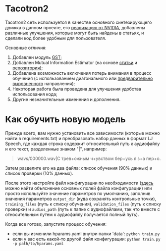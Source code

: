 # Tacotron2

Tacotron2 сеть используется в качестве основного синтезирующего движка в данном проекте, его [реализацию от NVIDIA](https://github.com/NVIDIA/tacotron2), добавлены различные улучшения, которые могут быть найдены в статьях, и сделали код более удобным для пользователя.

Основные отличия:
1. Добавлен модуль [GST](https://arxiv.org/abs/1803.09017);
2. Добавлен Mutual Information Estimator (на основе [статьи](https://arxiv.org/pdf/1909.01145.pdf) и [репозитория](https://github.com/bfs18/tacotron2));
3. Добавлена возможность включения потерь внимания в процесс обучения (с использованием диагонального или [предварительно выровненного](https://ieeexplore.ieee.org/stamp/stamp.jsp?tp=&arnumber=8703406) направления);
4. Некоторая работа была проведена для улучшения удобства использования кода;
5. Другие незначительные изменения и дополнения.

# Как обучить новую модель

Прежде всего, вам нужно установить все зависимости (которые можно найти в requirements.txt) и преобразовать набор данных в формат LJ Speech, где каждая строка содержит относительный путь к аудиофайлу и его текст, разделенные знаком "|", например:

> wavs/000000.wav|С трев+ожным ч+увством бер+усь я з+а пер+о.

Затем разделите его на два файла: список обучения (90% данных) и список проверки (10% данных).

После этого настройте файл конфигурации по необходимости ([здесь](https://github.com/sovaai/sova-tts-engine/blob/master/data/README.md) можно найти объяснение основных полей файла конфигурации) или просто используйте значение параметров по умолчанию, заполнив значения параметров `output_dir` (куда сохранять контрольные точки), `training_files` (путь к списку обучения), `validation_files` (путь к списку проверки) и `audios_path` (путь к папке с аудиофайлами, так что вместе с относительным путем к аудиофайлу получается полный путь).

Когда все готово, запустите процесс обучения:
* если вы изменили hparams.yaml внутри папки 'data': `python train.py`
* если у вас есть какой-то другой файл конфигурации: `python train.py -p path/to/hparams.yaml`
